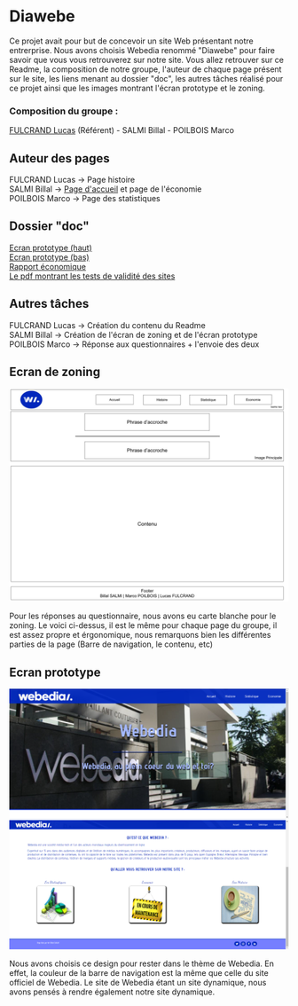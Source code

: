 # Diawebe

Ce projet avait pour but de concevoir un site Web présentant notre entrerprise. Nous avons choisis Webedia renommé "Diawebe" pour faire savoir que vous vous retrouverez sur notre site.
Vous allez retrouver sur ce Readme, la composition de notre groupe, l'auteur de chaque page présent sur le site, les liens menant au dossier "doc", les autres tâches réalisé pour ce projet ainsi que les images montrant l'écran prototype et le zoning.

### Composition du groupe :

[FULCRAND Lucas](mailto:lucas.fulcrand@edu.univ-fcomte.fr?subject=SAE_1_05_06) (Référent) - SALMI Billal - POILBOIS Marco

## Auteur des pages

FULCRAND Lucas -> Page histoire <br>
SALMI Billal -> [Page d'accueil](https://lfulcran-iut90.github.io/Webedia/Le_Site_SAE.05-06/Page_Accueil/page_a.html) et page de l'économie <br>
POILBOIS Marco -> Page des statistiques

## Dossier "doc"
[Ecran prototype (haut)](doc/Ecran_prototype_haut.jpg)<br>
[Ecran prototype (bas)](doc/Ecran_prototype_bas.jpg)<br>
[Rapport économique](doc/Grp12_FULCRAND_Rapport_economique.pdf)<br>
[Le pdf montrant les tests de validité des sites](doc/Validation.pdf)

## Autres tâches

FULCRAND Lucas -> Création du contenu du Readme <br>
SALMI Billal -> Création de l'écran de zoning et de l'écran prototype <br>
POILBOIS Marco -> Réponse aux questionnaires + l'envoie des deux

## Ecran de zoning

![écran de zoning](doc/Ecran_Zoning.jpg)

Pour les réponses au questionnaire, nous avons eu carte blanche pour le zoning. Le voici ci-dessus, il est le même pour chaque page du groupe, il est assez propre et érgonomique, nous remarquons bien les différentes parties de la page (Barre de navigation, le contenu, etc)

## Ecran prototype 

![écran prototype](doc/Ecran_prototype_haut.jpg)
![écran prototype](doc/Ecran_prototype_bas.jpg)

Nous avons choisis ce design pour rester dans le thème de Webedia. En effet, la couleur de la barre de navigation est la même que celle du site officiel de Webedia. Le site de Webedia étant un site dynamique, nous avons pensés à rendre également notre site dynamique.

